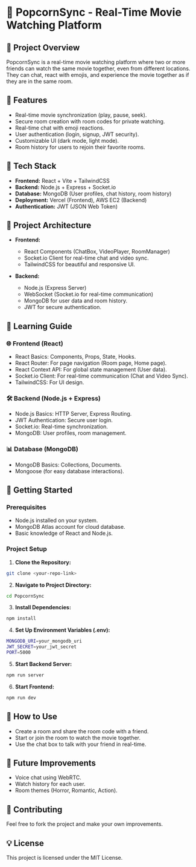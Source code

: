 
# 🍿 PopcornSync - Real-Time Movie Watching Platform

## 🚀 Project Overview

PopcornSync is a real-time movie watching platform where two or more friends can watch the same movie together, even from different locations. They can chat, react with emojis, and experience the movie together as if they are in the same room.

## 🌟 Features

* Real-time movie synchronization (play, pause, seek).
* Secure room creation with room codes for private watching.
* Real-time chat with emoji reactions.
* User authentication (login, signup, JWT security).
* Customizable UI (dark mode, light mode).
* Room history for users to rejoin their favorite rooms.

## 🚀 Tech Stack

* **Frontend:** React + Vite + TailwindCSS
* **Backend:** Node.js + Express + Socket.io
* **Database:** MongoDB (User profiles, chat history, room history)
* **Deployment:** Vercel (Frontend), AWS EC2 (Backend)
* **Authentication:** JWT (JSON Web Token)

## 📌 Project Architecture

* **Frontend:**

  * React Components (ChatBox, VideoPlayer, RoomManager)
  * Socket.io Client for real-time chat and video sync.
  * TailwindCSS for beautiful and responsive UI.

* **Backend:**

  * Node.js (Express Server)
  * WebSocket (Socket.io for real-time communication)
  * MongoDB for user data and room history.
  * JWT for secure authentication.

## 📌 Learning Guide

### 🌐 Frontend (React)

* React Basics: Components, Props, State, Hooks.
* React Router: For page navigation (Room page, Home page).
* React Context API: For global state management (User data).
* Socket.io Client: For real-time communication (Chat and Video Sync).
* TailwindCSS: For UI design.

### 🛠️ Backend (Node.js + Express)

* Node.js Basics: HTTP Server, Express Routing.
* JWT Authentication: Secure user login.
* Socket.io: Real-time synchronization.
* MongoDB: User profiles, room management.

### 📊 Database (MongoDB)

* MongoDB Basics: Collections, Documents.
* Mongoose (for easy database interactions).

## 🚀 Getting Started

### Prerequisites

* Node.js installed on your system.
* MongoDB Atlas account for cloud database.
* Basic knowledge of React and Node.js.

### Project Setup

1. **Clone the Repository:**

```bash
git clone <your-repo-link>
```

2. **Navigate to Project Directory:**

```bash
cd PopcornSync
```

3. **Install Dependencies:**

```bash
npm install
```

4. **Set Up Environment Variables (.env):**

```bash
MONGODB_URI=your_mongodb_uri
JWT_SECRET=your_jwt_secret
PORT=5000
```

5. **Start Backend Server:**

```bash
npm run server
```

6. **Start Frontend:**

```bash
npm run dev
```

## 🚀 How to Use

* Create a room and share the room code with a friend.
* Start or join the room to watch the movie together.
* Use the chat box to talk with your friend in real-time.

## 🚀 Future Improvements

* Voice chat using WebRTC.
* Watch history for each user.
* Room themes (Horror, Romantic, Action).

## 🌟 Contributing

Feel free to fork the project and make your own improvements.

## 💡 License

This project is licensed under the MIT License.



